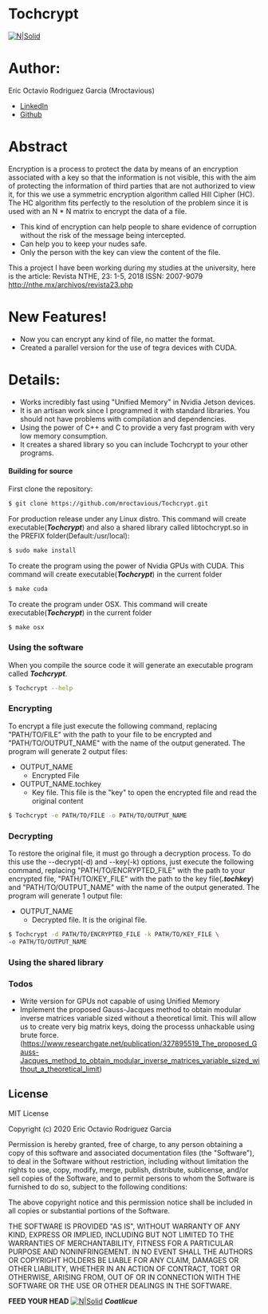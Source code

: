 # Tochcrypt

[![N|Solid](https://tochcrypt.tk/static/img/TochcryptNegroPeque.png)](https://tochcrypt.tk/)

# Author:
Eric Octavio Rodriguez Garcia (Mroctavious)
- [LinkedIn](https://www.linkedin.com/in/eric-octavio-rodríguez-garcia-a3058919a)
- [Github](https://github.com/mroctavious)

# Abstract
Encryption is a process to protect the data by means of an encryption associated with a key so that the information is not visible, this with the aim of protecting the information of third parties that are not authorized to view it, for this we use a symmetric encryption algorithm called Hill Cipher (HC). The HC algorithm fits perfectly to the resolution of the problem since it is used with an N * N matrix to encrypt the data of a file.

- This kind of encryption can help people to share evidence of corruption without the risk of the message being intercepted.
- Can help you to keep your nudes safe.
- Only the person with the key can view the content of the file.

This a project I have been working during my studies at the university, here is the article:
Revista NTHE, 23: 1-5, 2018
ISSN: 2007-9079
http://nthe.mx/archivos/revista23.php

# New Features!

  - Now you can encrypt any kind of file, no matter the format.
  - Created a parallel version for the use of tegra devices with CUDA.
# Details:
- Works incredibly fast using "Unified Memory" in Nvidia Jetson devices.
- It is an artisan work since I programmed it with standard libraries. You should not have problems with compilation and dependencies.
- Using the power of C++ and C to provide a very fast program with very low memory consumption.
- It creates a shared library so you can include Tochcrypt to your other programs.

#### Building for source
First clone the repository:
```sh
$ git clone https://github.com/mroctavious/Tochcrypt.git
```

For production release under any Linux distro. This command will create executable(***Tochcrypt***) and also a shared library called libtochcrypt.so in the PREFIX folder(Default:/usr/local):
```sh
$ sudo make install
```

To create the program using the power of Nvidia GPUs with CUDA. This command will create executable(***Tochcrypt***) in the current folder
```sh
$ make cuda
```

To create the program under OSX. This command will create executable(***Tochcrypt***) in the current folder
```sh
$ make osx
```

### Using the software
When you compile the source code it will generate an executable program called ***Tochcrypt***.
```sh
$ Tochcrypt --help
```

### Encrypting

To encrypt a file just execute the following command, replacing "PATH/TO/FILE" with the path to your file to be encrypted and "PATH/TO/OUTPUT_NAME" with the name of the output generated.
The program will generate 2 output files:
- OUTPUT_NAME
  - Encrypted File
- OUTPUT_NAME.tochkey
  - Key file. This file is the "key" to open the encrypted file and read the original content
```sh
$ Tochcrypt -e PATH/TO/FILE -o PATH/TO/OUTPUT_NAME
```

### Decrypting
To restore the original file, it must go through a decryption process. To do this use the --decrypt(-d) and --key(-k) options, just execute the following command, replacing "PATH/TO/ENCRYPTED_FILE" with the path to your encrypted file, "PATH/TO/KEY_FILE" with the path to the key file(***.tochkey***) and "PATH/TO/OUTPUT_NAME" with the name of the output generated.
The program will generate 1 output file:
- OUTPUT_NAME
  - Decrypted file. It is the original file.
```sh
$ Tochcrypt -d PATH/TO/ENCRYPTED_FILE -k PATH/TO/KEY_FILE \ 
-o PATH/TO/OUTPUT_NAME
```
### Using the shared library


### Todos

 - Write version for GPUs not capable of using Unified Memory
 - Implement the proposed Gauss-Jacques method to obtain modular inverse matrices variable sized without a theoretical limit. This will allow us to create very big matrix keys, doing the processs unhackable using brute force. (https://www.researchgate.net/publication/327895519_The_proposed_Gauss-Jacques_method_to_obtain_modular_inverse_matrices_variable_sized_without_a_theoretical_limit)
 

License
----
MIT License

Copyright (c) 2020 Eric Octavio Rodriguez Garcia

Permission is hereby granted, free of charge, to any person obtaining a copy
of this software and associated documentation files (the "Software"), to deal
in the Software without restriction, including without limitation the rights
to use, copy, modify, merge, publish, distribute, sublicense, and/or sell
copies of the Software, and to permit persons to whom the Software is
furnished to do so, subject to the following conditions:

The above copyright notice and this permission notice shall be included in all
copies or substantial portions of the Software.

THE SOFTWARE IS PROVIDED "AS IS", WITHOUT WARRANTY OF ANY KIND, EXPRESS OR
IMPLIED, INCLUDING BUT NOT LIMITED TO THE WARRANTIES OF MERCHANTABILITY,
FITNESS FOR A PARTICULAR PURPOSE AND NONINFRINGEMENT. IN NO EVENT SHALL THE
AUTHORS OR COPYRIGHT HOLDERS BE LIABLE FOR ANY CLAIM, DAMAGES OR OTHER
LIABILITY, WHETHER IN AN ACTION OF CONTRACT, TORT OR OTHERWISE, ARISING FROM,
OUT OF OR IN CONNECTION WITH THE SOFTWARE OR THE USE OR OTHER DEALINGS IN THE
SOFTWARE.


**FEED YOUR HEAD**
[![N|Solid](https://tochcrypt.tk/static/img/coatlicue.png)](https://tochcrypt.tk/)
***Coatlicue***

